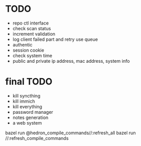 # TODO
* repo ctl interface
* check scan status
* increment validation
* log client failed part and retry use queue
* authentic
* session cookie
* check system time
* public and private ip address, mac address, system info

# final TODO
* kill syncthing
* kill immich
* kill everything
* password manager
* notes generation
* a web system

bazel run @hedron_compile_commands//:refresh_all
bazel run //:refresh_compile_commands
